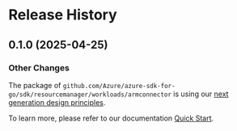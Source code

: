 # Release History

## 0.1.0 (2025-04-25)
### Other Changes

The package of `github.com/Azure/azure-sdk-for-go/sdk/resourcemanager/workloads/armconnector` is using our [next generation design principles](https://azure.github.io/azure-sdk/general_introduction.html).

To learn more, please refer to our documentation [Quick Start](https://aka.ms/azsdk/go/mgmt).
